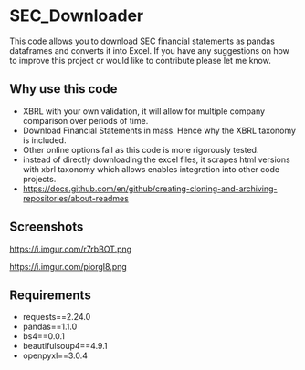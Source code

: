 # SEC_Downloader
This code allows you to download SEC financial statements as pandas dataframes and converts it into Excel.
If you have any suggestions on how to improve this project or would like to contribute please let me know.

Why use this code
------------
- XBRL with your own validation, it will allow for multiple company comparison over periods of time.
- Download Financial Statements in mass. Hence why the XBRL taxonomy is included.
- Other online options fail as this code is more rigorously tested.
- instead of directly downloading the excel files, it scrapes html versions with xbrl taxonomy which allows enables
 integration into other code projects.
 - https://docs.github.com/en/github/creating-cloning-and-archiving-repositories/about-readmes

Screenshots
-----------

<https://i.imgur.com/r7rbBOT.png>

<https://i.imgur.com/piorgI8.png>

Requirements
------------
- requests==2.24.0
- pandas==1.1.0
- bs4==0.0.1
- beautifulsoup4==4.9.1
- openpyxl==3.0.4